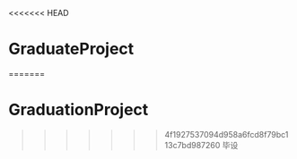 <<<<<<< HEAD
# GraduateProject
=======
# GraduationProject
>>>>>>> 4f1927537094d958a6fcd8f79bc113c7bd987260
毕设
